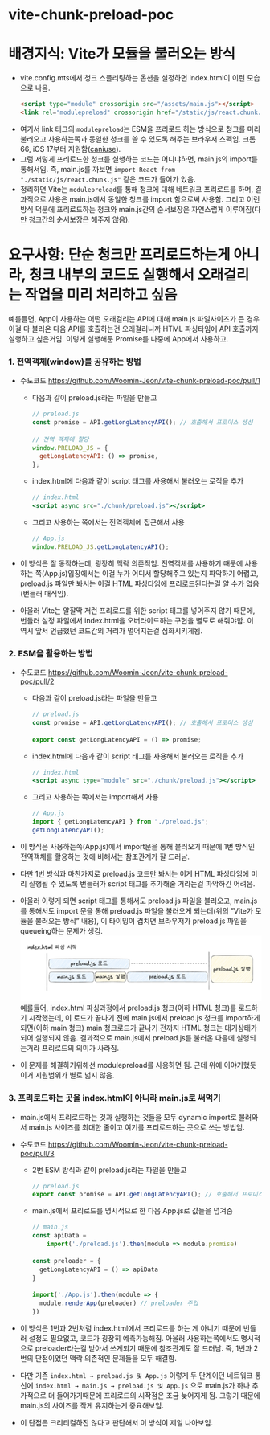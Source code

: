 # vite-chunk-preload-poc

# 배경지식: Vite가 모듈을 불러오는 방식

- vite.config.mts에서 청크 스플리팅하는 옵션을 설정하면 index.html이 이런 모습으로 나옴.
  ```html
  <script type="module" crossorigin src="/assets/main.js"></script>
  <link rel="modulepreload" crossorigin href="/static/js/react.chunk.js" />
  ```
- 여기서 link 태그의 `modulepreload`는 ESM을 프리로드 하는 방식으로 청크를 미리 불러오고 사용하는쪽과 동일한 청크를 쓸 수 있도록 해주는 브라우저 스펙임. 크롬 66, iOS 17부터 지원함([caniuse](https://caniuse.com/?search=modulepreload)).
- 그럼 저렇게 프리로드한 청크를 실행하는 코드는 어디냐하면, main.js의 import를 통해서임. 즉, main.js를 까보면 `import React from "./static/js/react.chunk.js"` 같은 코드가 들어가 있음.
- 정리하면 Vite는 `modulepreload`를 통해 청크에 대해 네트워크 프리로드를 하며, 결과적으로 사용은 main.js에서 동일한 청크를 import 함으로써 사용함. 그리고 이런 방식 덕분에 프리로드하는 청크와 main.js간의 순서보장은 자연스럽게 이루어짐(다만 청크간의 순서보장은 해주지 않음).

# 요구사항: 단순 청크만 프리로드하는게 아니라, 청크 내부의 코드도 실행해서 오래걸리는 작업을 미리 처리하고 싶음

예를들면, App이 사용하는 어떤 오래걸리는 API에 대해 main.js 파일사이즈가 큰 경우 이걸 다 불러온 다음 API를 호출하는건 오래걸리니까 HTML 파싱타임에 API 호출까지 실행하고 싶은거임. 이렇게 실행해둔 Promise를 나중에 App에서 사용하고.

### 1. 전역객체(window)를 공유하는 방법

- 수도코드 https://github.com/Woomin-Jeon/vite-chunk-preload-poc/pull/1

  - 다음과 같이 preload.js라는 파일을 만들고

    ```jsx
    // preload.js
    const promise = API.getLongLatencyAPI(); // 호출해서 프로미스 생성

    // 전역 객체에 할당
    window.PRELOAD_JS = {
      getLongLatencyAPI: () => promise,
    };
    ```

  - index.html에 다음과 같이 script 태그를 사용해서 불러오는 로직을 추가
    ```jsx
    // index.html
    <script async src="./chunk/preload.js"></script>
    ```
  - 그리고 사용하는 쪽에서는 전역객체에 접근해서 사용
    ```jsx
    // App.js
    window.PRELOAD_JS.getLongLatencyAPI();
    ```

- 이 방식은 잘 동작하는데, 굉장히 맥락 의존적임. 전역객체를 사용하기 때문에 사용하는 쪽(App.js)입장에서는 이걸 누가 어디서 할당해주고 있는지 파악하기 어렵고, preload.js 파일만 봐서는 이걸 HTML 파싱타임에 프리로드된다는걸 알 수가 없음(번들러 매직임).
- 아울러 Vite는 알잘딱 저런 프리로드를 위한 script 태그를 넣어주지 않기 때문에, 번들러 설정 파일에서 index.html을 오버라이드하는 구현을 별도로 해줘야함. 이 역시 앞서 언급했던 코드간의 거리가 멀어지는걸 심화시키게됨.

### 2. ESM을 활용하는 방법

- 수도코드 https://github.com/Woomin-Jeon/vite-chunk-preload-poc/pull/2

  - 다음과 같이 preload.js라는 파일을 만들고

    ```jsx
    // preload.js
    const promise = API.getLongLatencyAPI(); // 호출해서 프로미스 생성

    export const getLongLatencyAPI = () => promise;
    ```

  - index.html에 다음과 같이 script 태그를 사용해서 불러오는 로직을 추가
    ```jsx
    // index.html
    <script async type="module" src="./chunk/preload.js"></script>
    ```
  - 그리고 사용하는 쪽에서는 import해서 사용
    ```jsx
    // App.js
    import { getLongLatencyAPI } from "./preload.js";
    getLongLatencyAPI();
    ```

- 이 방식은 사용하는쪽(App.js)에서 import문을 통해 불러오기 때문에 1번 방식인 전역객체를 활용하는 것에 비해서는 참조관계가 잘 드러남.
- 다만 1번 방식과 마찬가지로 preload.js 코드만 봐서는 이게 HTML 파싱타임에 미리 실행될 수 있도록 번들러가 script 태그를 추가해줄 거라는걸 파악하긴 어려움.
- 아울러 이렇게 되면 script 태그를 통해서도 preload.js 파일을 불러오고, main.js를 통해서도 import 문을 통해 preload.js 파일을 불러오게 되는데(위의 ”Vite가 모듈을 불러오는 방식” 내용), 이 타이밍이 겹치면 브라우저가 preload.js 파일을 queueing하는 문제가 생김.
  ![1.png](./docs/1.png)
  예를들어, index.html 파싱과정에서 preload.js 청크(이하 HTML 청크)를 로드하기 시작했는데, 이 로드가 끝나기 전에 main.js에서 preload.js 청크를 import하게되면(이하 main 청크) main 청크로드가 끝나기 전까지 HTML 청크는 대기상태가 되어 실행되지 않음. 결과적으로 main.js에서 preload.js를 불러온 다음에 실행되는거라 프리로드의 의미가 사라짐.
- 이 문제를 해결하기위해선 modulepreload를 사용하면 됨. 근데 위에 이야기했듯 이거 지원범위가 별로 넓지 않음.

### 3. 프리로드하는 곳을 index.html이 아니라 main.js로 써먹기

- main.js에서 프리로드하는 것과 실행하는 것들을 모두 dynamic import로 불러와서 main.js 사이즈를 최대한 줄이고 여기를 프리로드하는 곳으로 쓰는 방법임.
- 수도코드 https://github.com/Woomin-Jeon/vite-chunk-preload-poc/pull/3

  - 2번 ESM 방식과 같이 preload.js라는 파일을 만들고
    ```jsx
    // preload.js
    export const promise = API.getLongLatencyAPI(); // 호출해서 프로미스 생성
    ```
  - main.js에서 프리로드를 명시적으로 한 다음 App.js로 값들을 넘겨줌

    ```jsx
    // main.js
    const apiData =
    	import('./preload.js').then(module => module.promise)

    const preloader = {
      getLongLatencyAPI = () => apiData
    }

    import('./App.js').then(module => {
      module.renderApp(preloader) // preloader 주입
    })
    ```

- 이 방식은 1번과 2번처럼 index.html에서 프리로드를 하는 게 아니기 때문에 번들러 설정도 필요없고, 코드가 굉장히 예측가능해짐. 아울러 사용하는쪽에서도 명시적으로 preloader라는걸 받아서 쓰게되기 때문에 참조관계도 잘 드러남. 즉, 1번과 2번의 단점이었던 맥락 의존적인 문제들을 모두 해결함.
- 다만 기존 `index.html → preload.js 및 App.js` 이렇게 두 단계이던 네트워크 통신에 `index.html → main.js → preload.js 및 App.js` 으로 main.js가 하나 추가적으로 더 들어가기때문에 프리로드의 시작점은 조금 늦어지게 됨. 그렇기 때문에 main.js의 사이즈를 작게 유지하는게 중요해보임.
- 이 단점은 크리티컬하진 않다고 판단해서 이 방식이 제일 나아보임.
